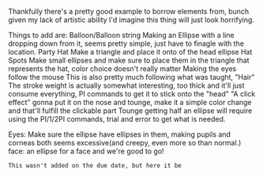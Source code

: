 Thankfully there's a pretty good example to borrow elements from, bunch given my lack of artistic ability I'd imagine this thing will just look horrifying.

Things to add are:
Balloon/Balloon string
    Making an Ellipse with a line dropping down from it, seems pretty simple, just have to finagle with the location.
Party Hat
    Make a triangle and place it onto of the head ellipse 
Hat Spots
    Make small ellipses and make sure to place them in the triangle that represents the hat, color choice doesn't really matter
Making the eyes follow the mouse
    This is also pretty much following what was taught, 
"Hair"
    The stroke weight is actually somewhat interesting, too thick and it'll just consume everything, PI commands to get it to stick onto the "head"
"A click effect"
    gonna put it on the nose and tounge, make it a simple color change and that'll fulfill the clickable part 
Tounge
    getting half an ellipse will require using the PI/1/2PI commands, trial and error to get what is needed.
    
    
Eyes:
    Make sure the ellipse have ellipses in them, making pupils and corneas both seems excessive(and creepy, even more so than normal.)
face:
    an ellipse for a face and we're good to go!
    
    This wasn't added on the due date, but here it be